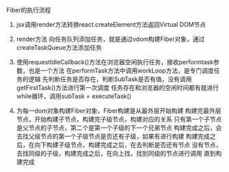 Fiber的执行流程


1. jsx调用render方法转换react.createElement方法返回Virtual DOM节点
2. render方法 向任务队列添加任务，就是通过vdom构建Fiber对象，通过createTaskQueue方法添加任务
3. 使用requestIdleCallback()方法在浏览器空闲执行任务，接收performtask参数，也是一个方法
   在performTask方法中调用workLoop方法，是专门调度任务的逻辑
   先判断任务是否存在，判断SubTask是否有值，没有调用getFirstTask()方法进行第一次调度
   任务存在和浏览器的空闲时间都有就进行while循环，调用subTask = executeTask() 


4. 为每一dom对象构建Fiber对象，Fiber构建是从最外层开始构建
   构建完最外层节点，开始构建子节点，构建完子级节点，构建对应的关系
   只有第一个子节点是父节点的子节点，第二个是第一个子级的下一个兄弟节点
   构建完成之后，会去找父级节点的第一个子级节点是否还有子级，如果有进行构建
   构建完成之后，在向下构建子级节点，构建完成之后，在去判断是否还有节点
   没有节点，去找同级的子级，构建完成之后，在向上找，找到同级的节点进行调用
   直到构建完成
   
